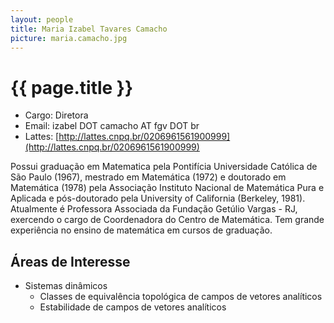 ```yaml
---
layout: people
title: Maria Izabel Tavares Camacho
picture: maria.camacho.jpg
---
```


# {{ page.title }}

- Cargo: Diretora 
- Email: izabel DOT camacho AT fgv DOT br
- Lattes:
  [http://lattes.cnpq.br/0206961561900999](http://lattes.cnpq.br/0206961561900999)
  
Possui graduação em Matematica pela Pontifícia Universidade Católica
de São Paulo (1967), mestrado em Matemática (1972) e doutorado em
Matemática (1978) pela Associação Instituto Nacional de Matemática
Pura e Aplicada e pós-doutorado pela University of California
(Berkeley, 1981). Atualmente é Professora Associada da Fundação
Getúlio Vargas - RJ, exercendo o cargo de Coordenadora do Centro de
Matemática. Tem grande experiência no ensino de matemática em cursos
de graduação.

## Áreas de Interesse

- Sistemas dinâmicos
  - Classes de equivalência topológica de campos de vetores analíticos
  - Estabilidade de campos de vetores analíticos

